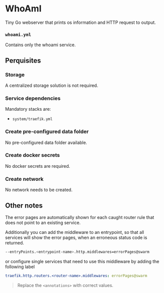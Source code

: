 # WhoAmI

Tiny Go webserver that prints os information and HTTP request to output.

### `whoami.yml`
Contains only the whoami service.

## Perquisites
### Storage
A centralized storage solution is not required.

### Service dependencies
Mandatory stacks are:
- `system/traefik.yml`

### Create pre-configured data folder
No pre-configured data folder available.

### Create docker secrets
No docker secrets are required.

### Create network
No network needs to be created.

## Other notes
The error pages are automatically shown for each caught router rule that does not point to an existing service.

Additionally you can add the middleware to an entrypoint, so that all services will show the error pages, when an erroneous status code is returned.
```sh
--entryPoints.<entrypoint-name>.http.middlewares=errorPages@swarm
```

or configure single services that need to use this middleware by adding the following label
```yml
traefik.http.routers.<router-name>.middlewares: errorPages@swarm
```

> Replace the `<annotations>` with correct values.